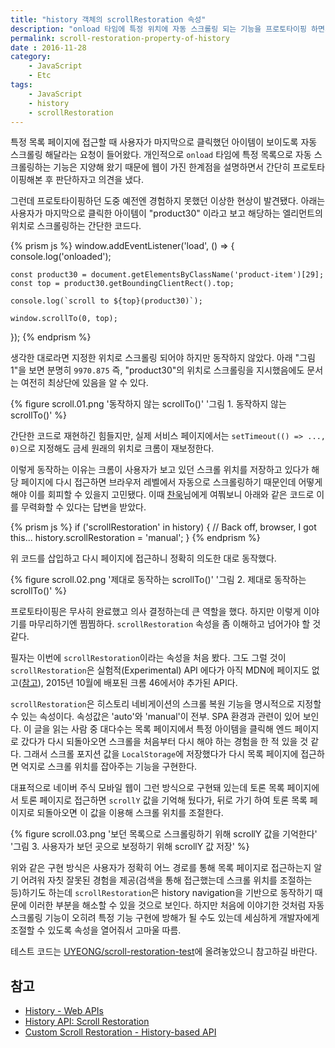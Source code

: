 ```yaml
---
title: "history 객체의 scrollRestoration 속성"
description: "onload 타임에 특정 위치에 자동 스크롤링 되는 기능을 프로토타이핑 하면서 마주한 문제와 history 객체의 scrollRestoration 속성으로 해결한 과정을 소개합니다."
permalink: scroll-restoration-property-of-history
date : 2016-11-28
category:
    - JavaScript
    - Etc
tags:
    - JavaScript
    - history
    - scrollRestoration
---
```


특정 목록 페이지에 접근할 때 사용자가 마지막으로 클릭했던 아이템이 보이도록 자동 스크롤링 해달라는 요청이 들어왔다. 개인적으로 `onload` 타임에 특정 목록으로 자동 스크롤링하는 기능은 지양해 왔기 때문에 웹이 가진 한계점을 설명하면서 간단히 프로토타이핑해본 후 판단하자고 의견을 냈다.

그런데 프로토타이핑하던 도중 예전엔 경험하지 못했던 이상한 현상이 발견됐다. 아래는 사용자가 마지막으로 클릭한 아이템이 "product30" 이라고 보고 해당하는 엘리먼트의 위치로 스크롤링하는 간단한 코드다.

{% prism js %}
window.addEventListener('load', () => {
    console.log('onloaded');

    const product30 = document.getElementsByClassName('product-item')[29];
    const top = product30.getBoundingClientRect().top;

    console.log(`scroll to ${top}(product30)`);

    window.scrollTo(0, top);
});
{% endprism %}

생각한 대로라면 지정한 위치로 스크롤링 되어야 하지만 동작하지 않았다. 아래 "그림 1"을 보면 분명히 `9970.875` 즉, "product30"의 위치로 스크롤링을 지시했음에도 문서는 여전히 최상단에 있음을 알 수 있다.

{% figure scroll.01.png '동작하지 않는 scrollTo()' '그림 1. 동작하지 않는 scrollTo()' %}

간단한 코드로 재현하긴 힘들지만, 실제 서비스 페이지에서는 `setTimeout(() => ..., 0)`으로 지정해도 금세 원래의 위치로 크롬이 재보정한다.

 이렇게 동작하는 이유는 크롬이 사용자가 보고 있던 스크롤 위치를 저장하고 있다가 해당 페이지에 다시 접근하면 브라우저 레벨에서 자동으로 스크롤링하기 때문인데 어떻게 해야 이를 회피할 수 있을지 고민됐다. 이때 [찬욱](http://sculove.github.io/blog/)님에게 여쭤보니 아래와 같은 코드로 이를 무력화할 수 있다는 답변을 받았다.

{% prism js %}
if ('scrollRestoration' in history) {
    // Back off, browser, I got this...
    history.scrollRestoration = 'manual';
}
{% endprism %}

위 코드를 삽입하고 다시 페이지에 접근하니 정확히 의도한 대로 동작했다.

{% figure scroll.02.png '제대로 동작하는 scrollTo()' '그림 2. 제대로 동작하는 scrollTo()' %}

프로토타이핑은 무사히 완료했고 의사 결정하는데 큰 역할을 했다. 하지만 이렇게 이야기를 마무리하기엔 찜찜하다. `scrollRestoration` 속성을 좀 이해하고 넘어가야 할 것 같다.

필자는 이번에 `scrollRestoration`이라는 속성을 처음 봤다. 그도 그럴 것이 `scrollRestoration`은 실험적(Experimental) API 에다가 아직 MDN에 페이지도 없고([참고](https://developer.mozilla.org/ko/docs/Web/API/History/scrollRestoration)), 2015년 10월에 배포된 크롬 46에서야 추가된 API다.

`scrollRestoration`은 히스토리 네비게이션의 스크롤 복원 기능을 명시적으로 지정할 수 있는 속성이다. 속성값은 'auto'와 'manual'이 전부. SPA 환경과 관련이 있어 보인다. 이 글을 읽는 사람 중 대다수는 목록 페이지에서 특정 아이템을 클릭해 엔드 페이지로 갔다가 다시 되돌아오면 스크롤을 처음부터 다시 해야 하는 경험을 한 적 있을 것 같다. 그래서 스크롤 포지션 값을 `LocalStorage`에 저장했다가 다시 목록 페이지에 접근하면 억지로 스크롤 위치를 잡아주는 기능을 구현한다.

대표적으로 네이버 주식 모바일 웹이 그런 방식으로 구현돼 있는데 토론 목록 페이지에서 토론 페이지로 접근하면 `scrollY` 값을 기억해 뒀다가,  뒤로 가기 하여 토론 목록 페이지로 되돌아오면 이 값을 이용해 스크롤 위치를 조절한다.

{% figure scroll.03.png '보던 목록으로 스크롤링하기 위해 scrollY 값을 기억한다' '그림 3. 사용자가 보던 곳으로 보정하기 위해 scrollY 값 저장' %}

위와 같은 구현 방식은 사용자가 정확히 어느 경로를 통해 목록 페이지로 접근하는지 알기 어려워 자칫 잘못된 경험을 제공(검색을 통해 접근했는데 스크롤 위치를 조절하는 등)하기도 하는데 `scrollRestoration`은 history navigation을 기반으로 동작하기 때문에 이러한 부분을 해소할 수 있을 것으로 보인다. 하지만 처음에 이야기한 것처럼 자동 스크롤링 기능이 오히려 특정 기능 구현에 방해가 될 수도 있는데 세심하게 개발자에게 조절할 수 있도록 속성을 열어줘서 고마울 따름.

테스트 코드는 [UYEONG/scroll-restoration-test](https://github.com/UYEONG/scroll-restoration-test)에 올려놓았으니 참고하길 바란다.

## 참고

 * [History - Web APIs](https://developer.mozilla.org/en-US/docs/Web/API/History)
 * [History API: Scroll Restoration](https://developers.google.com/web/updates/2015/09/history-api-scroll-restoration)
 * [Custom Scroll Restoration - History-based API](https://majido.github.io/scroll-restoration-proposal/history-based-api.html)
